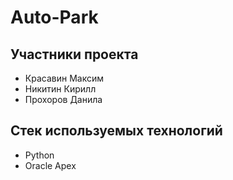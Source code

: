 # Auto-Park
## Участники проекта
* Красавин Максим
* Никитин Кирилл
* Прохоров Данила
## Стек используемых технологий
* Python
* Oracle Apex
